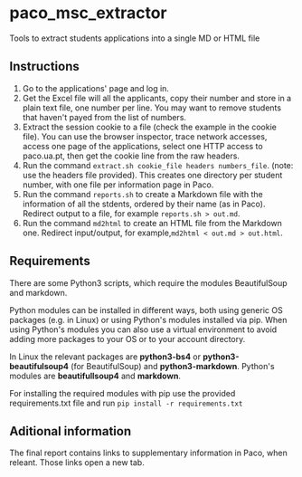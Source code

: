 # paco_msc_extractor
Tools to extract students applications into a single MD or HTML file

## Instructions

1. Go to the applications' page and log in.
2. Get the Excel file will all the applicants, copy their number and store in a plain text file, one number per line. You may want to remove students that haven't payed from the list of numbers.
3. Extract the session cookie to a file (check the example in the cookie file). You can use the browser inspector, trace network accesses, access one page of the applications, select one HTTP access to paco.ua.pt, then get the cookie line from the raw headers.
4. Run the command `extract.sh cookie_file headers numbers_file`. (note: use the headers file provided).
This creates one directory per student number, with one file per information page in Paco.
5. Run the command `reports.sh` to create a Markdown file with the information of all the stdents, ordered by their name (as in Paco). Redirect output to a file, for example `reports.sh > out.md`.
6. Run the command `md2html` to create an HTML file from the Markdown one. Redirect input/output, for example,`md2html < out.md > out.html`.

## Requirements

There are some Python3 scripts, which require the modules BeautifulSoup and markdown.

Python modules can be installed in different ways, both using generic OS packages (e.g. in Linux) or using Python's modules installed via pip.
When using Python's modules you can also use a virtual environment to avoid adding more packages to your OS or to your account directory.

In Linux the relevant packages are **python3-bs4** or **python3-beautifulsoup4** (for BeautifulSoup) and **python3-markdown**.
Python's modules are **beautifullsoup4** and **markdown**.

For installing the required modules with pip use the provided requirements.txt file and run `pip install -r requirements.txt` 

## Aditional information

The final report contains links to supplementary information in Paco, when releant. Those links open a new tab.

